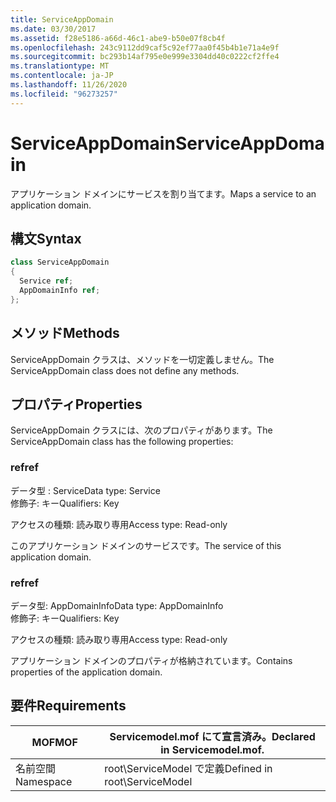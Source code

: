 ```yaml
---
title: ServiceAppDomain
ms.date: 03/30/2017
ms.assetid: f28e5186-a66d-46c1-abe9-b50e07f8cb4f
ms.openlocfilehash: 243c9112dd9caf5c92ef77aa0f45b4b1e71a4e9f
ms.sourcegitcommit: bc293b14af795e0e999e3304dd40c0222cf2ffe4
ms.translationtype: MT
ms.contentlocale: ja-JP
ms.lasthandoff: 11/26/2020
ms.locfileid: "96273257"
---
```

# <a name="serviceappdomain"></a><span data-ttu-id="9732d-102">ServiceAppDomain</span><span class="sxs-lookup"><span data-stu-id="9732d-102">ServiceAppDomain</span></span>

<span data-ttu-id="9732d-103">アプリケーション ドメインにサービスを割り当てます。</span><span class="sxs-lookup"><span data-stu-id="9732d-103">Maps a service to an application domain.</span></span>  
  
## <a name="syntax"></a><span data-ttu-id="9732d-104">構文</span><span class="sxs-lookup"><span data-stu-id="9732d-104">Syntax</span></span>  
  
```csharp
class ServiceAppDomain  
{  
  Service ref;  
  AppDomainInfo ref;  
};  
```  
  
## <a name="methods"></a><span data-ttu-id="9732d-105">メソッド</span><span class="sxs-lookup"><span data-stu-id="9732d-105">Methods</span></span>  

 <span data-ttu-id="9732d-106">ServiceAppDomain クラスは、メソッドを一切定義しません。</span><span class="sxs-lookup"><span data-stu-id="9732d-106">The ServiceAppDomain class does not define any methods.</span></span>  
  
## <a name="properties"></a><span data-ttu-id="9732d-107">プロパティ</span><span class="sxs-lookup"><span data-stu-id="9732d-107">Properties</span></span>  

 <span data-ttu-id="9732d-108">ServiceAppDomain クラスには、次のプロパティがあります。</span><span class="sxs-lookup"><span data-stu-id="9732d-108">The ServiceAppDomain class has the following properties:</span></span>  
  
### <a name="ref"></a><span data-ttu-id="9732d-109">ref</span><span class="sxs-lookup"><span data-stu-id="9732d-109">ref</span></span>  

 <span data-ttu-id="9732d-110">データ型 : Service</span><span class="sxs-lookup"><span data-stu-id="9732d-110">Data type: Service</span></span>  
<span data-ttu-id="9732d-111">修飾子: キー</span><span class="sxs-lookup"><span data-stu-id="9732d-111">Qualifiers: Key</span></span>  
  
 <span data-ttu-id="9732d-112">アクセスの種類: 読み取り専用</span><span class="sxs-lookup"><span data-stu-id="9732d-112">Access type: Read-only</span></span>  
  
 <span data-ttu-id="9732d-113">このアプリケーション ドメインのサービスです。</span><span class="sxs-lookup"><span data-stu-id="9732d-113">The service of this application domain.</span></span>  
  
### <a name="ref"></a><span data-ttu-id="9732d-114">ref</span><span class="sxs-lookup"><span data-stu-id="9732d-114">ref</span></span>  

 <span data-ttu-id="9732d-115">データ型: AppDomainInfo</span><span class="sxs-lookup"><span data-stu-id="9732d-115">Data type: AppDomainInfo</span></span>  
<span data-ttu-id="9732d-116">修飾子: キー</span><span class="sxs-lookup"><span data-stu-id="9732d-116">Qualifiers: Key</span></span>  
  
 <span data-ttu-id="9732d-117">アクセスの種類: 読み取り専用</span><span class="sxs-lookup"><span data-stu-id="9732d-117">Access type: Read-only</span></span>  
  
 <span data-ttu-id="9732d-118">アプリケーション ドメインのプロパティが格納されています。</span><span class="sxs-lookup"><span data-stu-id="9732d-118">Contains properties of the application domain.</span></span>  
  
## <a name="requirements"></a><span data-ttu-id="9732d-119">要件</span><span class="sxs-lookup"><span data-stu-id="9732d-119">Requirements</span></span>  
  
|<span data-ttu-id="9732d-120">MOF</span><span class="sxs-lookup"><span data-stu-id="9732d-120">MOF</span></span>|<span data-ttu-id="9732d-121">Servicemodel.mof にて宣言済み。</span><span class="sxs-lookup"><span data-stu-id="9732d-121">Declared in Servicemodel.mof.</span></span>|  
|---------|-----------------------------------|  
|<span data-ttu-id="9732d-122">名前空間</span><span class="sxs-lookup"><span data-stu-id="9732d-122">Namespace</span></span>|<span data-ttu-id="9732d-123">root\ServiceModel で定義</span><span class="sxs-lookup"><span data-stu-id="9732d-123">Defined in root\ServiceModel</span></span>|
